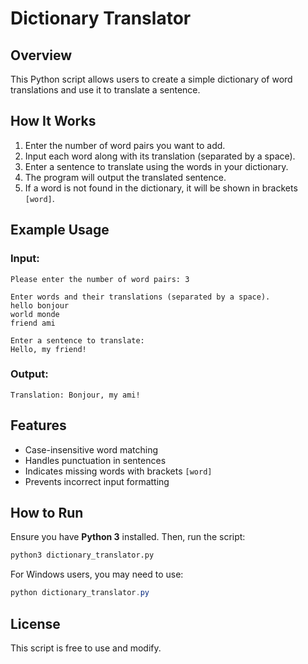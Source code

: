 # **Dictionary Translator**  

## **Overview**  
This Python script allows users to create a simple dictionary of word translations and use it to translate a sentence.  

## **How It Works**  
1. Enter the number of word pairs you want to add.  
2. Input each word along with its translation (separated by a space).  
3. Enter a sentence to translate using the words in your dictionary.  
4. The program will output the translated sentence.  
5. If a word is not found in the dictionary, it will be shown in brackets `[word]`.  

## **Example Usage**  
### **Input:**  
```
Please enter the number of word pairs: 3  

Enter words and their translations (separated by a space).  
hello bonjour  
world monde  
friend ami  

Enter a sentence to translate:  
Hello, my friend!  
```
### **Output:**  
```
Translation: Bonjour, my ami!
```

## **Features**  
- Case-insensitive word matching  
- Handles punctuation in sentences  
- Indicates missing words with brackets `[word]`  
- Prevents incorrect input formatting  

## **How to Run**  
Ensure you have **Python 3** installed. Then, run the script:  
```bash
python3 dictionary_translator.py
```
For Windows users, you may need to use:  
```powershell
python dictionary_translator.py
```

## **License**  
This script is free to use and modify.